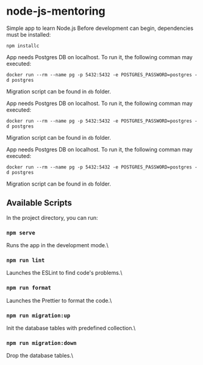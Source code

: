 # node-js-mentoring
Simple app to learn Node.js
Before development can begin, dependencies must be installed:

    npm installc

App needs Postgres DB on localhost. To run it, the following comman may executed:

    docker run --rm --name pg -p 5432:5432 -e POSTGRES_PASSWORD=postgres -d postgres

Migration script can be found in `db` folder.

App needs Postgres DB on localhost. To run it, the following comman may executed:

    docker run --rm --name pg -p 5432:5432 -e POSTGRES_PASSWORD=postgres -d postgres

Migration script can be found in `db` folder.

App needs Postgres DB on localhost. To run it, the following comman may executed:

    docker run --rm --name pg -p 5432:5432 -e POSTGRES_PASSWORD=postgres -d postgres

Migration script can be found in `db` folder.

## Available Scripts

In the project directory, you can run:

### `npm serve`

Runs the app in the development mode.\

### `npm run lint`

Launches the ESLint to find code's problems.\

### `npm run format`

Launches the Prettier to format the code.\

### `npm run migration:up`

Init the database tables with predefined collection.\

### `npm run migration:down`

Drop the database tables.\

